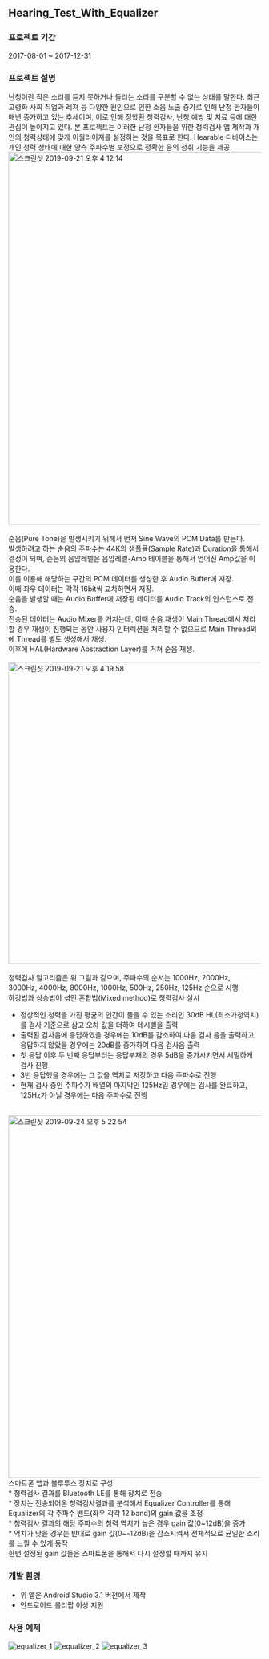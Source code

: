 ## Hearing_Test_With_Equalizer

### 프로젝트 기간
2017-08-01 ~ 2017-12-31

### 프로젝트 설명
난청이란 작은 소리를 듣지 못하거나 들리는 소리를 구분할 수 없는 상태를 말한다.
최근 고령화 사회 직업과 레져 등 다양한 원인으로 인한 소음 노출 증가로 인해 난청 환자들이 매년 증가하고 있는 추세이며, 이로 인해 정학환 청력검사, 난청 예방 및 치료 등에 대한 관심이 높아지고 있다.
본 프로젝트는 이러한 난청 환자들을 위한 청력검사 앱 제작과 개인의 청력상태에 맞게 이퀄라이져를 설정하는 것을 목표로 한다.
Hearable 디바이스는 개인 청력 상태에 대한 양측 주파수별 보정으로 정확한 음의 청취 기능을 제공.
<br />
<img width="743" alt="스크린샷 2019-09-21 오후 4 12 14" src="https://user-images.githubusercontent.com/26424846/65369642-a8f90380-dc8a-11e9-8bcf-29b14c5327ea.png">
<br />
<br />
순음(Pure Tone)을 발생시키기 위해서 먼저 Sine Wave의 PCM Data를 만든다.
<br />
발생하려고 하는 순음의 주파수는 44K의 샘플율(Sample Rate)과 Duration을 통해서 결정이 되며, 순음의 음압레벨은 음압레벨-Amp 테이블을 통해서 얻어진 Amp값을 이용한다.
<br />
이를 이용해 해당하는 구간의 PCM 데이터를 생성한 후 Audio Buffer에 저장.
<br />
이때 좌우 데이터는 각각 16bit씩 교차하면서 저장.
<br />
순음을 발생할 때는 Audio Buffer에 저장된 데이터를 Audio Track의 인스턴스로 전송.
<br />
전송된 데이터는 Audio Mixer를 거치는데, 이때 순음 재생이 Main Thread에서 처리할 경우 재생이 진행되는 동안 사용자 인터렉션을 처리할 수 없으므로 Main Thread외에 Thread를 별도 생성해서 재생.
<br />
이후에 HAL(Hardware Abstraction Layer)를 거쳐 순음 재생.
<br />
<br />
<img width="601" alt="스크린샷 2019-09-21 오후 4 19 58" src="https://user-images.githubusercontent.com/26424846/65369716-bd89cb80-dc8b-11e9-90f7-6ed1aefc2600.png">
<br />
<br />
청력검사 알고리즘은 위 그림과 같으며, 주파수의 순서는 1000Hz, 2000Hz, 3000Hz, 4000Hz, 8000Hz, 1000Hz, 500Hz, 250Hz, 125Hz 순으로 시행
<br />
하강법과 상승법이 섞인 혼합법(Mixed method)로 청력검사 실시
* 정상적인 청력을 가진 평균의 인간이 들을 수 있는 소리인 30dB HL(최소가청역치)를 검사 기준으로 삼고 오차 값을 더하여 데시벨을 출력
* 출력된 검사음에 응답하였을 경우에는 10dB를 감소하여 다음 검사 음을 출력하고, 응답하지 않았을 경우에는 20dB를 증가하여 다음 검사음 출력
* 첫 응답 이후 두 번째 응답부터는 응답부재의 경우 5dB을 증가시키면서 세밀하게 검사 진행
* 3번 응답했을 경우에는 그 값을 역치로 저장하고 다음 주파수로 진행
* 현재 검사 중인 주파수가 배열의 마지막인 125Hz일 경우에는 검사를 완료하고, 125Hz가 아닐 경우에는 다음 주파수로 진행
<br />
<img width="722" alt="스크린샷 2019-09-24 오후 5 22 54" src="https://user-images.githubusercontent.com/26424846/65494545-0215a100-def0-11e9-910f-e636273fb0b7.png">
<br />
스마트폰 앱과 블루투스 장치로 구성<br />
* 청력검사 결과를 Bluetooth LE를 통해 장치로 전송<br />
* 장치는 전송되어온 청력검사결과를 분석해서 Equalizer Controller를 통해 Equalizer의 각 주파수 밴드(좌우 각각 12 band)의 gain 값을 조정<br />
* 청력검사 결과의 해당 주파수의 청력 역치가 높은 경우 gain 값(0~12dB)을 증가<br />
* 역치가 낮을 경우는 반대로 gain 값(0~-12dB)을 감소시켜서 전체적으로 균일한 소리를 느낄 수 있게 동작<br />
한번 설정된 gain 값들은 스마트폰을 통해서 다시 설정할 때까지 유지<br />

### 개발 환경
* 위 앱은 Android Studio 3.1 버전에서 제작
* 안드로이드 롤리팝 이상 지원

### 사용 예제
![equalizer_1](https://user-images.githubusercontent.com/26424846/65661138-ca336880-e06b-11e9-835e-b4e839e1a0ad.jpg)
![equalizer_2](https://user-images.githubusercontent.com/26424846/65609196-54d38380-dfea-11e9-8c75-f9b2cd9133b1.jpg)
![equalizer_3](https://user-images.githubusercontent.com/26424846/65609220-5f8e1880-dfea-11e9-91a6-1588088da850.jpg)
